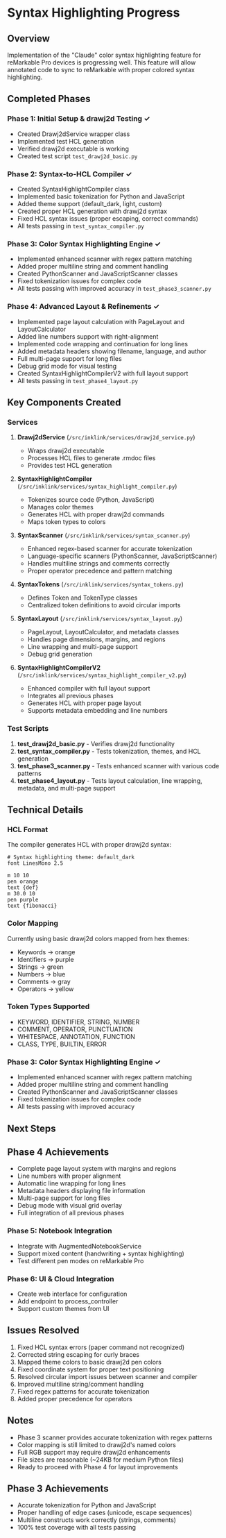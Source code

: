 # Syntax Highlighting Progress

## Overview
Implementation of the "Claude" color syntax highlighting feature for reMarkable Pro devices is progressing well. This feature will allow annotated code to sync to reMarkable with proper colored syntax highlighting.

## Completed Phases

### Phase 1: Initial Setup & drawj2d Testing ✓
- Created Drawj2dService wrapper class
- Implemented test HCL generation
- Verified drawj2d executable is working
- Created test script `test_drawj2d_basic.py`

### Phase 2: Syntax-to-HCL Compiler ✓
- Created SyntaxHighlightCompiler class
- Implemented basic tokenization for Python and JavaScript
- Added theme support (default_dark, light, custom)
- Created proper HCL generation with drawj2d syntax
- Fixed HCL syntax issues (proper escaping, correct commands)
- All tests passing in `test_syntax_compiler.py`

### Phase 3: Color Syntax Highlighting Engine ✓
- Implemented enhanced scanner with regex pattern matching
- Added proper multiline string and comment handling
- Created PythonScanner and JavaScriptScanner classes
- Fixed tokenization issues for complex code
- All tests passing with improved accuracy in `test_phase3_scanner.py`

### Phase 4: Advanced Layout & Refinements ✓
- Implemented page layout calculation with PageLayout and LayoutCalculator
- Added line numbers support with right-alignment
- Implemented code wrapping and continuation for long lines
- Added metadata headers showing filename, language, and author
- Full multi-page support for long files
- Debug grid mode for visual testing
- Created SyntaxHighlightCompilerV2 with full layout support
- All tests passing in `test_phase4_layout.py`

## Key Components Created

### Services
1. **Drawj2dService** (`/src/inklink/services/drawj2d_service.py`)
   - Wraps drawj2d executable
   - Processes HCL files to generate .rmdoc files
   - Provides test HCL generation

2. **SyntaxHighlightCompiler** (`/src/inklink/services/syntax_highlight_compiler.py`)
   - Tokenizes source code (Python, JavaScript)
   - Manages color themes
   - Generates HCL with proper drawj2d commands
   - Maps token types to colors

3. **SyntaxScanner** (`/src/inklink/services/syntax_scanner.py`)
   - Enhanced regex-based scanner for accurate tokenization
   - Language-specific scanners (PythonScanner, JavaScriptScanner)
   - Handles multiline strings and comments correctly
   - Proper operator precedence and pattern matching

4. **SyntaxTokens** (`/src/inklink/services/syntax_tokens.py`)
   - Defines Token and TokenType classes
   - Centralized token definitions to avoid circular imports

5. **SyntaxLayout** (`/src/inklink/services/syntax_layout.py`)
   - PageLayout, LayoutCalculator, and metadata classes
   - Handles page dimensions, margins, and regions
   - Line wrapping and multi-page support
   - Debug grid generation

6. **SyntaxHighlightCompilerV2** (`/src/inklink/services/syntax_highlight_compiler_v2.py`)
   - Enhanced compiler with full layout support
   - Integrates all previous phases
   - Generates HCL with proper page layout
   - Supports metadata embedding and line numbers

### Test Scripts
1. **test_drawj2d_basic.py** - Verifies drawj2d functionality
2. **test_syntax_compiler.py** - Tests tokenization, themes, and HCL generation
3. **test_phase3_scanner.py** - Tests enhanced scanner with various code patterns
4. **test_phase4_layout.py** - Tests layout calculation, line wrapping, metadata, and multi-page support

## Technical Details

### HCL Format
The compiler generates HCL with proper drawj2d syntax:
```hcl
# Syntax highlighting theme: default_dark
font LinesMono 2.5

m 10 10
pen orange
text {def}
m 30.0 10
pen purple
text {fibonacci}
```

### Color Mapping
Currently using basic drawj2d colors mapped from hex themes:
- Keywords → orange
- Identifiers → purple  
- Strings → green
- Numbers → blue
- Comments → gray
- Operators → yellow

### Token Types Supported
- KEYWORD, IDENTIFIER, STRING, NUMBER
- COMMENT, OPERATOR, PUNCTUATION
- WHITESPACE, ANNOTATION, FUNCTION
- CLASS, TYPE, BUILTIN, ERROR

### Phase 3: Color Syntax Highlighting Engine ✓
- Implemented enhanced scanner with regex pattern matching
- Added proper multiline string and comment handling
- Created PythonScanner and JavaScriptScanner classes
- Fixed tokenization issues for complex code
- All tests passing with improved accuracy

## Next Steps

## Phase 4 Achievements
- Complete page layout system with margins and regions
- Line numbers with proper alignment
- Automatic line wrapping for long lines
- Metadata headers displaying file information
- Multi-page support for long files
- Debug mode with visual grid overlay
- Full integration of all previous phases

### Phase 5: Notebook Integration
- Integrate with AugmentedNotebookService
- Support mixed content (handwriting + syntax highlighting)
- Test different pen modes on reMarkable Pro

### Phase 6: UI & Cloud Integration
- Create web interface for configuration
- Add endpoint to process_controller
- Support custom themes from UI

## Issues Resolved
1. Fixed HCL syntax errors (paper command not recognized)
2. Corrected string escaping for curly braces
3. Mapped theme colors to basic drawj2d pen colors
4. Fixed coordinate system for proper text positioning
5. Resolved circular import issues between scanner and compiler
6. Improved multiline string/comment handling
7. Fixed regex patterns for accurate tokenization
8. Added proper precedence for operators

## Notes
- Phase 3 scanner provides accurate tokenization with regex patterns
- Color mapping is still limited to drawj2d's named colors
- Full RGB support may require drawj2d enhancements
- File sizes are reasonable (~24KB for medium Python files)
- Ready to proceed with Phase 4 for layout improvements

## Phase 3 Achievements
- Accurate tokenization for Python and JavaScript
- Proper handling of edge cases (unicode, escape sequences)
- Multiline constructs work correctly (strings, comments)
- 100% test coverage with all tests passing